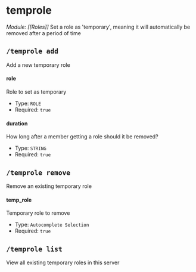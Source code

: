 # temprole
*Module: [[Roles]]*
Set a role as 'temporary', meaning it will automatically be removed after a period of time
## `/temprole add`
Add a new temporary role
#### role
Role to set as temporary
- Type: `ROLE`
- Required: `true`
#### duration
How long after a member getting a role should it be removed?
- Type: `STRING`
- Required: `true`
## `/temprole remove`
Remove an existing temporary role
#### temp_role
Temporary role to remove
- Type: `Autocomplete Selection`
- Required: `true`
## `/temprole list`
View all existing temporary roles in this server
